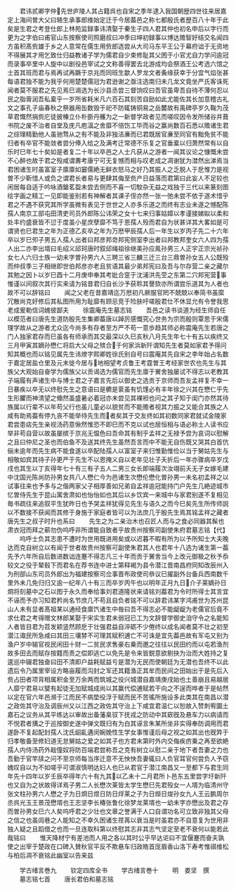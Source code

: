 <!-- { "loadSidebar": true } -->
　　君讳贰卿字仲先世庐陵人其占籍呉也自宋之季年逮入我国朝歴四世往来居嘉定上海间曽大父曰辂生承事郎维始定迁于今居葢邑之称七都殷氏者歴百八十年于此矣是生君之考登仕郎上林苑监録事讳清娶于秦生子四人君其仲也初名申后以字行而更为之字伯曰甫官山东按察使司照磨叔曰冲季曰坤初録事以博达赡智好结交名闻四方虽积髙赀雄于乡之人意常在儒生用赀郎选尝从大司马东平王公于幕府诎于无资地不得展其才用乞致仕归益教诸子学为儒君自少束修耻其父困于小官尤自力学问逾冠而录事卒里中人旋中以剧役邑宰试之文称善得罢去北游成均会祭酒王公考选六馆之士首其班而君与焉再试再蹶于京兆而同班生歙人罗龙文者夤缘获幸于分宜气焰张甚每语君独不能为我乎何用楚楚儒冠为君逊谢之亟注选南归未几龙文竟坐严氏客诛死闻者莫不服君之先见焉巳谒选为长沙县丞尝三督饷叹曰吾官虽卑吾自待不薄何忍以民之脂膏润吾私槖乎一岁所省耗米凡六百石其刻苦自励如此尤能佐其长加意稽古礼文之事孔子庙春秋之祭器用缶数毁于祀不防辄铸铜易之岳麓故有禹碑亭岁久鞠为茂草君慨然捐赀庀徒披榛立仆朴斵丹艧为之一新督学政者见而嗟叹因令发所储谷并葺书院之废不治者自堂及庑凡庖湢之舍靡不倍饬工毕而谷之赢尚数百石悉以赡诸生君之综理精勤他人虽驰骛从之有不能及非独洁亷而已君既居官亷至同官有黜免贫不能归者有卒官不能敛者尝分俸入给之及满考迁常德不乐复之官垂槖以归萧然常有以自乐时巳年七十矣如是者复二十年以卒邑之人士凡获从之游者一闻其议论之慷慨未尝不心醉也故于君之殁咸谓夀考康宁可无复憾而相与叹老成之凋谢犹为澘然出涕焉当君困诸生时虽富室子廪廪如窭儒絶无鲜衣怒马之好乃其振人之乏脱人于戹惟力是视曽不少靳惜人或负之谓君长者易与更肆其侮至赀产日益落而君第曰此妄人不足较也闲居每自适于吟咏酒鎗茗盌未尝去侧而不喜一切駮杂无益之戏独于三代以来篆刻图绘字画之精工一见即能鉴别若有神解者其课子侄亦然一张一弛未尝不依于道术惜乎君之不遇不获究其所学虽微有表见于世世之人亦多乐道之而终有志业未遂之憾配陈孺人南京工部屯田清吏司员外郎陈公讳荣之女十七来归事姑嫜以孝谨接娣姒以柔和处丰约盛衰皆不愆于度虽小星庶孽靡不笃于恩孺人殁而君自为状甚详其大畧如是可谓贤也巳君生之年为正德乙亥卒之年为万厯甲辰孺人后一年生以岁丙子先二十六年卒以岁巳夘子男五人孺人出者曰邦彦邦竒邦宪侧室李出者曰邦教邦奎女六人四为孺人出二亦李出壻曰毛绍义邱珂唐时叙邱绳祖徐继美孙应鳯孙男三人正宇正宗光祯孙女七人六归士族一幼未字曽孙男六人三聘三省三麟三迁三台三鼎曽孙女五人公既殁而仲叔季三子相继即世伯邦彦亦老且贫语其最少弟邦宪曰及吾与尔存营二亲之藏尔其勉之因卜以岁巳酉十二月庚申奉其考妣合窆于沈浦洪先茔之东第二穴邦宪营事惟谨以间叙次其行实来请为铭昔君归自长沙予获聆其謦欬亦所谓尝乐道其为人者也故不可以辞铭曰
　　闻之父老在昔嘉靖迄万厯初凡厥服官罔不兢兢以奉简书虽縻冗散尚克好修后其私图所用为耻靡有顾忌竞于险肤吁嗟殷君仕不休显允有令誉我思老成爰勒信词媿彼鄙夫
　　徐震庵先生墓志铭
　　吾邑之读书谈道为经生师自任以模范者曰唐先生道防殷先生集卿葢唐以踔厉感慨究心世务为宗而殷则覃思于宋儒理学故从之游者尤众迄今尚多有存者至方严不苟一意歩趋其师必称震庵先生若唐之门人独家君存而巳虽各有师承而其交最深以久巳亥秋八月先生年七十有五以疾终又三月甲寅其嫡孙懋仁将启大父母之殡合于何家浜新阡谓知先生者莫如家君予得问知其概也而以铭见属先生讳燎字熙卿姓徐氏别自号曰震庵其先自宋之李年始占名数于嘉定居盐仓里及元末徙今居与地相望考贞鲁王考霆曽王考经家世农也先生与其族父大观始自奋学为儒族父以贡谒选为儒官而先生廪于黉舍独屡试不得志以老教其子端履有声诸生中与博士君之子嘉言先后以御史之选贡于京师而吾友孟祥复不幸一日暴疾以卒无以终慰先生之意语曰是穮是蓘虽有饥馑必有丰年徐之兴其在懋仁乎先生形臞而神清望之翛然虽盛暑必着冠亦未尝见其裸袒也问之其子知于闺门亦然其待族属以行辈不以年苟父行也虽儿童必以貌贫而不能赡者视其力振之又能合其族之人咸有助焉葢有停九丧不能举待先生而者矣其于交友终如其初数同家君就试金陵家君尝患痁先生亲视汤药意愀然惟恐不即巳而不克以试也居恒相与语必称士人读书应举非苟自营以故虽屡摈于京兆无愠色曰吾命其有制乎孟祥之无禄予尝为哀词以慰解之且曰仲尼之圣也而伯鱼不及送其终先生虽然吾言而中不能无自伤既又哭其白首伉俪未逾年而先生病不能食遂以卒配陆孺人以富室子来归惟勤惟俭以当于舅姑先生与相敬如宾其待子孙更严于先生不以恩掩义自以老年见壮子夭折后一年亦骤病卒岁戊戌也其生以丁亥得年七十有三有子五人二男三女长即端履次汝翊前夭无子女嫁毛建中沈国光陈尚防孙男女共八人懋仁今为邑诸生次懋伦懋化曽孙男一未名初孟祥之以试事往来也予多与之偕两家父子相厚善如兄弟自孟祥逾冠能持门户先生几絶迹城市忆曽侍先生于昆山寓舍肃如也怡怡如也其后以乡饮宾一来城中与家君别遂不复相见毎书疏往来追叙平生犹昨日也予哭孟祥犹得见先生与语久之而今巳矣先生所传师説以不数接不获闻而其修于身施于家庭者皆可以为法庶几于殷先生焉其铭孟祥之藏者唐先生之叔子时升也系曰
　　先生之为二亲治木也召匠人而与之食必同器其髹也肃衣冠而拜之蕲勿伪呜呼非所谓能自致者乎故贵州按察司副使朱府君墓志铭【代】
　　呜呼士负其志患不遭时为世用既进用矣或以迟暮不暇有所为以予所知士大夫晚达而克自树立以有闻于世者故贵州按察可副使朱君其人也君年十八选为诸生第一葢先予六年所自后数进数诎连蹇不得志凡三十年而贡于黉舍当今上改元御极之秋予忝较文之役于辇毂下而君名在荐书连中进士第释褐为县令潜江晋南昌府同知改辰州入为刑部山东司员外郎出为福建按察司佥事晋布政使司叅议巳擢副外台备兵西南数千里外未几免归归又逾一纪年八十有三而卒岁丙午也以明年正月九日介子莱嫡孙日烱将刻墓中之石以图于永久而奉给事刘君道隆状来请铭刘葢君为令时所得士其言宜不诬而予亦习知君矜尚名节庶几不苟且自负者铭不可以辞君讳某字鸿甫世为苏州昆山人未有显者髙祖某以通经食廪饩诸生中毎曰吾不得志必不能龊龊为老儒官后竟不求仕君之考得赠文林郎某娶于宋实生君未弱冠已工为文辞督学御史洎守令之名能知人者皆目君为苕发颖竖然顾戹于壮强君益自淬砺不少倦终以成名闻者莫不壮之初至潜江诹民所急咸曰其田三壤棼不可理其赋积逋亡不可诛是宜先葢邑故有军屯又别为渔户岁中输官视民闲田十财一二贫民求售豪右乗而邀之往往以民田约而以屯若渔剂故多田去而赋存按籍而责之偿即逃亡以免先是令来皆鋭意欲剔抉为治而大姓持之复逡巡中辍君独奋曰田不清即户益耗赋益亏是潜为无民而使朝廷为无潜也吾终不以此遗后令乃属里宰设方略亩履而沟封之军还其籍渔正其牟而民间之田始出于是先后入赀占田者项背相属积金至万余两而筑城之役兴城潜自嘉靖庚戌始也土善崩且易越居人靡宁君易以甓有起徒无加赋城成尚以其赢代偿逋赋若干向之不逞而哗者于是帖然以定在官六年邑濒于江而民不病垫役浮于赋而民不苦徭所施设多此类其在南昌以潜之政佐其守治及调辰州又以江西之政佐其守治上下咸宜君温仁以恕故入赞刺宥圜土嘉石之议务从其平练达以审故出备藩臬驭下抚戎之防动中其窽旣及悬车力以病请而不悦君者搆之于巡按御史遂中弹文既归有为白其诬言朱某所坐非实得奉防调用而君遂卧不复起配封孺人沈氏龆齓遘闵婉娩性生学女事惟谨后母之视之如其出也旣筓于归孝敬备至修妇道无怠舅姑之爱之如其子也方君未第时外内交侮疾疠乗之再至欲絶孺人内侍汤药外戢僮奴将防百端君尝称吾之克有树立以慰二亲于地下者吾妻之力也吾勤于官竿牍之问不至京师每当序迁意不无怏怏吾妻辄曰人负官耳官何尝负人予窃媿叹自以为不如嗟乎可谓淑慎明达妇人也巳从君官于潜江南昌又一至都下与君生同年先十四年以岁壬辰卒得年六十有九其以乙未十二月君所卜邑东五里尝字圩新阡也又自为之状故得详焉子男二人长懋次莱皆太学生懋巳先君殁女一人壻为临清州守张文柱孙男六人懋之子为日烱日煜日防日烰莱之子为日爃日焌孙女九人王云鹏周尔丞呉光玉王景茂懋壻也王志坚李长椿张鲁化徐梦龙莱壻也一幼未字亦懋出及君之存而曽孙男女巳六人矣呜呼君之少壮也文章之誉满于人口自谓功名可立致非独其父母之信之也虽闾巷之人能知之不幸久困诸生荏苒以衰当是时虽君亦不自意复为世用非独人疑之且蹈借之也而一旦连取科第以终慰其志非其志气坚定至老不衰何以能若此哉铭曰
　　惟天降材宁有差池而人用之各以其时公乎早达讵曰不宜偃蹇而奋夫孰使之出宰于楚政在口碑入賛秋官平反不欺悬车归政皓首厐眉香山洛下寿考惟祺维松与柏后凋不衰铭此幽室以告来兹


　　学古绪言巻九
　　钦定四库全书
　　学古绪言巻十
　　明　娄坚　撰
　　墓志铭七首
　　唐长君伯和墓志铭
